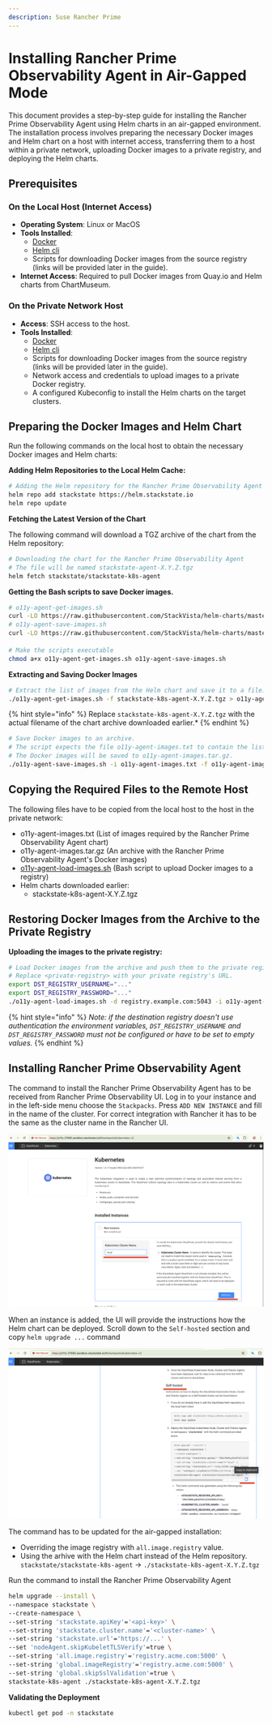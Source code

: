 ```yaml
---
description: Suse Rancher Prime
---
```


# Installing Rancher Prime Observability Agent in Air-Gapped Mode

This document provides a step-by-step guide for installing the Rancher Prime Observability Agent using Helm charts in an air-gapped environment. The installation process involves preparing the necessary Docker images and Helm chart on a host with internet access, transferring them to a host within a private network, uploading Docker images to a private registry, and deploying the Helm charts.

## Prerequisites

### On the Local Host (Internet Access)

- **Operating System**: Linux or MacOS
- **Tools Installed**:
  - [Docker](https://www.docker.com/products/docker-desktop/)
  - [Helm cli](https://helm.sh/docs/intro/install/)
  - Scripts for downloading Docker images from the source registry (links will be provided later in the guide).
- **Internet Access**: Required to pull Docker images from Quay.io and Helm charts from ChartMuseum.

### On the Private Network Host

- **Access**: SSH access to the host.
- **Tools Installed**:
  - [Docker](https://www.docker.com/products/docker-desktop/)
  - [Helm cli](https://helm.sh/docs/intro/install/)
  - Scripts for downloading Docker images from the source registry (links will be provided later in the guide).
  - Network access and credentials to upload images to a private Docker registry.
  - A configured Kubeconfig to install the Helm charts on the target clusters.

## Preparing the Docker Images and Helm Chart

Run the following commands on the local host to obtain the necessary Docker images and Helm charts:

**Adding Helm Repositories to the Local Helm Cache:**

```bash
# Adding the Helm repository for the Rancher Prime Observability Agent
helm repo add stackstate https://helm.stackstate.io
helm repo update
```

**Fetching the Latest Version of the Chart**

The following command will download a TGZ archive of the chart from the Helm repository:

```bash
# Downloading the chart for the Rancher Prime Observability Agent
# The file will be named stackstate-agent-X.Y.Z.tgz
helm fetch stackstate/stackstate-k8s-agent
```

**Getting the Bash scripts to save Docker images.**

```bash
# o11y-agent-get-images.sh
curl -LO https://raw.githubusercontent.com/StackVista/helm-charts/master/stable/stackstate-k8s/installation/o11y-agent-get-images.sh
# o11y-agent-save-images.sh
curl -LO https://raw.githubusercontent.com/StackVista/helm-charts/master/stable/stackstate-k8s/installation/o11y-agent-save-images.sh

# Make the scripts executable
chmod a+x o11y-agent-get-images.sh o11y-agent-save-images.sh
```

**Extracting and Saving Docker Images**

```bash
# Extract the list of images from the Helm chart and save it to a file.
./o11y-agent-get-images.sh -f stackstate-k8s-agent-X.Y.Z.tgz > o11y-agent-images.txt
```
{% hint style="info" %}
Replace `stackstate-k8s-agent-X.Y.Z.tgz` with the actual filename of the chart archive downloaded earlier.*
{% endhint %}

```bash
# Save Docker images to an archive.
# The script expects the file o11y-agent-images.txt to contain the list of images used by the Rancher Prime Observability Agent.
# The Docker images will be saved to o11y-agent-images.tar.gz.
./o11y-agent-save-images.sh -i o11y-agent-images.txt -f o11y-agent-images.tar.gz
```

## Copying the Required Files to the Remote Host

The following files have to be copied from the local host to the host in the private network:
- o11y-agent-images.txt (List of images required by the Rancher Prime Observability Agent chart)
- o11y-agent-images.tar.gz (An archive with the Rancher Prime Observability Agent's Docker images)
- [o11y-agent-load-images.sh](https://raw.githubusercontent.com/StackVista/helm-charts/master/stable/stackstate-k8s/installation/o11y-agent-load-images.sh) (Bash script to upload Docker images to a registry)
- Helm charts downloaded earlier:
  - stackstate-k8s-agent-X.Y.Z.tgz

## Restoring Docker Images from the Archive to the Private Registry

**Uploading the images to the private registry:**

```bash
# Load Docker images from the archive and push them to the private registry.
# Replace <private-registry> with your private registry's URL.
export DST_REGISTRY_USERNAME="..."
export DST_REGISTRY_PASSWORD="..."
./o11y-agent-load-images.sh -d registry.example.com:5043 -i o11y-agent-images.txt -f o11y-agent-images.tar.gz
```

{% hint style="info" %}
*Note: if the destination registry doesn't use authentication the environment variables, `DST_REGISTRY_USERNAME` and `DST_REGISTRY_PASSWORD` must not be configured or have to be set to empty values.*
{% endhint %}

## Installing Rancher Prime Observability Agent

The command to install the Rancher Prime Observability Agent has to be received from Rancher Prime Observability UI.
Log in to your instance and in the left-side menu choose the `Stackpacks`. Press `ADD NEW INSTANCE` and fill in the name of the cluster. For correct integration with Rancher it has to be the same as the cluster name in the Rancher UI.


![Adding New Agent](.gitbook/assets/rancher-prime-agent-airgap-01.png)

When an instance is added, the UI will provide the instructions how the Helm chart can be deployed. Scroll down to the `Self-hosted` section and copy `helm upgrade ...` command

![Getting Helm Install Command](.gitbook/assets/rancher-prime-agent-airgap-02.png)

The command has to be updated for the air-gapped installation:
- Overriding the image registry with `all.image.registry` value.
- Using the arhive with the Helm chart instead of the Helm repository. `stackstate/stackstate-k8s-agent` -> `./stackstate-k8s-agent-X.Y.Z.tgz`

Run the command to install the Rancher Prime Observability Agent

```bash
helm upgrade --install \
--namespace stackstate \
--create-namespace \
--set-string 'stackstate.apiKey'='<api-key>' \
--set-string 'stackstate.cluster.name'='<cluster-name>' \
--set-string 'stackstate.url'='https://...' \
--set 'nodeAgent.skipKubeletTLSVerify'=true \
--set-string 'all.image.registry'='registry.acme.com:5000' \
--set-string 'global.imageRegistry'='registry.acme.com:5000' \
--set-string 'global.skipSslValidation'=true \
stackstate-k8s-agent ./stackstate-k8s-agent-X.Y.Z.tgz
```

**Validating the Deployment**

```bash
kubectl get pod -n stackstate
```
